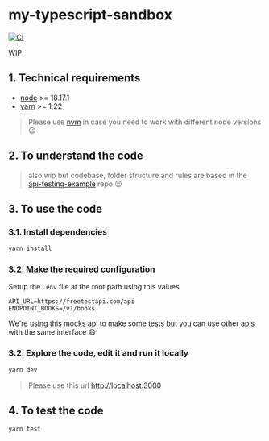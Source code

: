 # my-typescript-sandbox

[![CI](https://github.com/jersson/my-typescript-sandbox/actions/workflows/ci.yml/badge.svg?branch=main)](https://github.com/jersson/my-typescript-sandbox/actions/workflows/ci.yml)

WIP

## 1. Technical requirements

- [node](https://nodejs.org/) >= 18.17.1
- [yarn](https://yarnpkg.com/) >= 1.22

> Please use [nvm](https://github.com/nvm-sh/nvm) in case you need to work with different node versions :wink:

## 2. To understand the code

> also wip but codebase, folder structure and rules are based in the [api-testing-example](https://github.com/jersson/api-testing-example) repo :wink:

## 3. To use the code

### 3.1. Install dependencies

```bash
yarn install
```

### 3.2. Make the required configuration

Setup the `.env` file at the root path using this values

```
API_URL=https://freetestapi.com/api
ENDPOINT_BOOKS=/v1/books
```

We're using this [mocks api](https://freetestapi.com/apis/books) to make some tests but you can use other apis with the same interface :smile:

### 3.2. Explore the code, edit it and run it locally

```bash
yarn dev
```

> Please use this url <http://localhost:3000>

## 4. To test the code

```bash
yarn test
```
